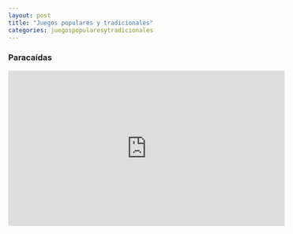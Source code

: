 ```yaml
---
layout: post
title: "Juegos populares y tradicionales"
categories: juegospopularesytradicionales
---
```


### Paracaídas

<iframe width="560" height="315" src="https://www.youtube.com/embed/_Zm956kUUJo" title="YouTube video player" frameborder="0" allow="accelerometer; autoplay; clipboard-write; encrypted-media; gyroscope; picture-in-picture" allowfullscreen></iframe>
